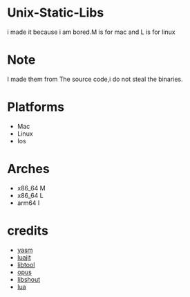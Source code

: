  # Unix-Static-Libs
 i made it because i am bored.M is for mac and L is for linux
 # Note  
 I made them from The source code,i do not steal the binaries.
 # Platforms 
 - Mac
 - Linux
 - Ios
 # Arches 
 - x86_64 M
 - x86_64 L
 - arm64  I
 # credits 
 - [yasm](https://yasm.tortall.net) 
 - [luajit](https://luajit.org) 
 - [libtool](https://www.gnu.org/software/libtool/) 
 - [opus](https://opus-codec.org) 
 - [libshout](https://www.icecast.org)
 - [lua](https://www.lua.org)
